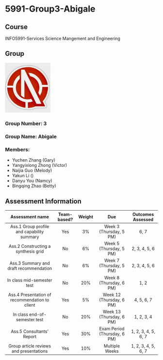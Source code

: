 # 5991-Group3-Abigale

## Course
INFO5991-Services Science Mangement and Engineering

## Group
<img src="https://github.com/PPX123/5991-Group3-Abigale/blob/master/Assignment-1/LOGO.jpg" width="150">

### Group Number: 3
### Group Name: Abigale
### Members:
+ Yuchen Zhang (Gary)
+ Yangyixiong Zhong (Victor)
+ Naijia Guo (Melody)
+ Yakun Li ()
+ Danyu You (Namcy)
+ Bingqing Zhao (Betty)

## Assessment Information
| Assessment name	| Team-based?	| Weight | Due | Outcomes Assessed |
|:---------------:|:-----------:|:------:|:---:|:-----------------:|
| Ass.1 Group profile and capability summary | Yes | 3%	| Week 3 (Thursday, 5 PM) |	6, 7 |
| Ass.2 Constructing a synthesis grid	| No	| 6%	| Week 5 (Thursday, 5 PM)	| 2, 3, 4, 5, 6 |
| Ass.3 Summary and draft recommendation	| No | 6%	| Week 7 (Thursday, 5 PM)	| 2, 3, 4, 5, 6 |
| In class mid-semester test	| No	| 20%	| Week 8 (Thursday, 6 PM)	| 1, 2 |
| Ass.4 Presentation of recommendation to client	| Yes	| 5%	| Week 12 (Thursday, 6 PM)	| 4, 5, 6, 7 |
| In class end-of-semester test	| No	| 20%	| Week 13 (Thursday, 6 PM)	| 1, 2, 3, 4 |
| Ass.5 Consultants' Report	| Yes	| 30%	| Exam Period (Thursday, 6 PM)	| 1, 2, 3, 4, 5, 6, 7 |
| Group article reviews and presentations |	Yes |	10%	| Multiple Weeks	| 1, 2, 3, 4, 5, 6, 7 |
